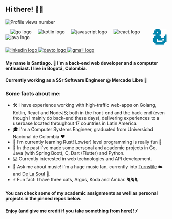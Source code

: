 <h2 align="left">Hi there! 👋🏾</h2>

![Profile views number](https://komarev.com/ghpvc/?username=mondracode&color=orange)
<div>
  <img align="right" height="48" src="https://raw.githubusercontent.com/mondracode/mondracode/main/images/logo.png"  />
  <div align="left">
    <img width="12" />
    <img src="https://cdn.simpleicons.org/go/00ADD8" height="30" alt="go logo"  />
    <img width="12" />
    <img src="https://cdn.jsdelivr.net/gh/devicons/devicon/icons/kotlin/kotlin-original.svg" height="30" alt="kotlin logo"  />
    <img width="12" />
    <img src="https://cdn.jsdelivr.net/gh/devicons/devicon/icons/javascript/javascript-original.svg" height="30" alt="javascript logo"  />
    <img width="12" />
    <img src="https://cdn.jsdelivr.net/gh/devicons/devicon/icons/react/react-original.svg" height="30" alt="react logo"  />
    <img width="12" />
    <img src="https://cdn.jsdelivr.net/gh/devicons/devicon/icons/java/java-original.svg" height="30" alt="java logo"  />
    
  </div>
</div>

###

<div align="left">
  <a href="https://www.linkedin.com/in/smondragong/?locale=en_US" target="_blank">
    <img src="https://img.shields.io/static/v1?message=LinkedIn&logo=linkedin&label=&color=0077B5&logoColor=white&labelColor=&style=for-the-badge" height="35" alt="linkedin logo"  />
  </a>
  <a href="https://mondracode.com/" target="_blank">
    <img src="https://img.shields.io/static/v1?message=my website&logo=dev.to&label=&color=A180EE&logoColor=white&labelColor=&style=for-the-badge" height="35" alt="devto logo"  />
  </a>
  <a href="mailto:santiago@mondracode.com" target="_blank">
    <img src="https://img.shields.io/static/v1?message=mail me&logo=gmail&label=&color=D14836&logoColor=white&labelColor=&style=for-the-badge" height="35" alt="gmail logo"  />
  </a>
</div>

###

<h4>My name is Santiago. 🦆 I'm a back-end web developer and a computer enthusiast. I live in Bogotá, Colombia. </h4>
<h4>Currently working as a SSr Software Engineer @ Mercado Libre 🤝</h4>

**<h3>Some facts about me:</h3>**

- 🛠 I have experience working with high-traffic web-apps on Golang, Kotlin, React and NodeJS; both in the front-end and the back-end (even though I mainly do back-end these days), delivering experiences to a userbase located throughout 17 countries in Latin America.
- 🎓 I'm a Computer Systems Engineer, graduated from Universidad Nacional de Colombia ❤
- 🌱 I’m currently learning Rust! Low(er) level programming is really fun 🦀
- 🌠 In the past I've made some personal and academic projects in Go, Java (with Spring Boot), C, Dart (Flutter) and Python.
- 💻 Currently interested in web technologies and API development.
- 💬 Ask me about music! I'm a huge music fan, currently into [Turnstile](https://www.youtube.com/watch?v=D6yaJur9JUE) ☁️ and [De La Soul](https://www.youtube.com/watch?v=2WbSBLplJS0) 🌼.
- ⚡ Fun fact: I have three cats, Argus, Koda and Ámbar. 🐈🐈🐈

**<h4>You can check some of my academic assignments as well as personal projects in the pinned repos below.</h4>**
**<h4> Enjoy (and give me credit if you take something from here)! ⚡</h4>**
